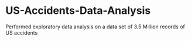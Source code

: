 # US-Accidents-Data-Analysis
Performed exploratory data analysis on a data set of 3.5 Million records of US accidents  
